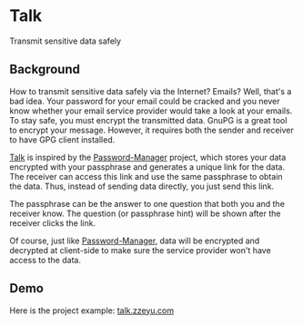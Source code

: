 # Talk
Transmit sensitive data safely   
   
## Background
How to transmit sensitive data safely via the Internet? Emails? Well, that's a bad idea. Your password for your email could be cracked and you never know whether your email service provider would take a look at your emails.  
To stay safe, you must encrypt the transmitted data. GnuPG is a great tool to encrypt your message. However, it requires both the sender and receiver to have GPG client installed.  


[Talk](https://github.com/zeruniverse/Talk) is inspired by the [Password-Manager](https://github.com/zeruniverse/Password-Manager) project, which stores your data encrypted with your passphrase and generates a unique link for the data. The receiver can access this link and use the same passphrase to obtain the data. Thus, instead of sending data directly, you just send this link.  

The passphrase can be the answer to one question that both you and the receiver know. The question (or passphrase hint) will be shown after the receiver clicks the link.  

Of course, just like [Password-Manager](https://github.com/zeruniverse/Password-Manager), data will be encrypted and decrypted at client-side to make sure the service provider won't have access to the data.   
  
## Demo
Here is the project example: [talk.zzeyu.com](http://talk.zzeyu.com)
